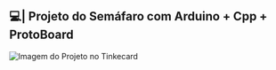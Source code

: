 ## 💻| Projeto do Semáfaro com Arduino + Cpp + ProtoBoard


![Imagem do Projeto no Tinkecard](https://github.com/user-attachments/assets/49206bc0-7cde-4ada-b7f5-ab6e50eed3be)
